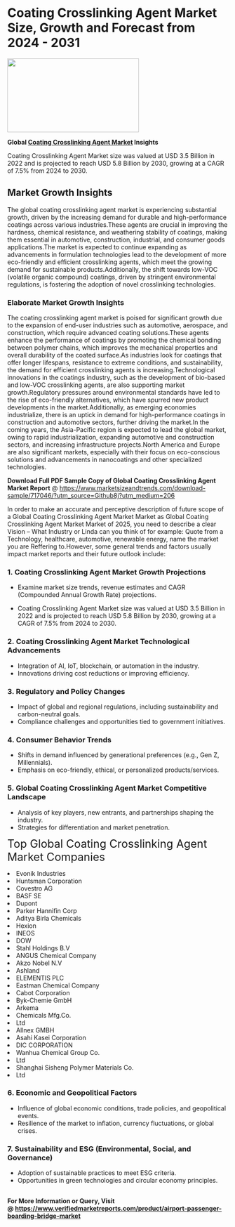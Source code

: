 <H1>Coating Crosslinking Agent Market Size, Growth and Forecast from 2024 - 2031</H1><img class="aligncenter size-medium wp-image-584254" src="https://thirdeyenews.in/wp-content/uploads/2024/09/Global-Market-Research-300x168.jpeg" alt="" width="300" height="168" /><p><strong>Global&nbsp;<a href="https://www.marketsizeandtrends.com/download-sample/717046/?utm_source=Github8j?utm_medium=206">Coating Crosslinking Agent Market</a> Insights</strong></p><p>Coating Crosslinking Agent Market size was valued at USD 3.5 Billion in 2022 and is projected to reach USD 5.8 Billion by 2030, growing at a CAGR of 7.5% from 2024 to 2030.</p><p><h2>Market Growth Insights</h2> The global coating crosslinking agent market is experiencing substantial growth, driven by the increasing demand for durable and high-performance coatings across various industries.These agents are crucial in improving the hardness, chemical resistance, and weathering stability of coatings, making them essential in automotive, construction, industrial, and consumer goods applications.The market is expected to continue expanding as advancements in formulation technologies lead to the development of more eco-friendly and efficient crosslinking agents, which meet the growing demand for sustainable products.Additionally, the shift towards low-VOC (volatile organic compound) coatings, driven by stringent environmental regulations, is fostering the adoption of novel crosslinking technologies. <h3>Elaborate Market Growth Insights</h3> The coating crosslinking agent market is poised for significant growth due to the expansion of end-user industries such as automotive, aerospace, and construction, which require advanced coating solutions.These agents enhance the performance of coatings by promoting the chemical bonding between polymer chains, which improves the mechanical properties and overall durability of the coated surface.As industries look for coatings that offer longer lifespans, resistance to extreme conditions, and sustainability, the demand for efficient crosslinking agents is increasing.Technological innovations in the coatings industry, such as the development of bio-based and low-VOC crosslinking agents, are also supporting market growth.Regulatory pressures around environmental standards have led to the rise of eco-friendly alternatives, which have spurred new product developments in the market.Additionally, as emerging economies industrialize, there is an uptick in demand for high-performance coatings in construction and automotive sectors, further driving the market.In the coming years, the Asia-Pacific region is expected to lead the global market, owing to rapid industrialization, expanding automotive and construction sectors, and increasing infrastructure projects.North America and Europe are also significant markets, especially with their focus on eco-conscious solutions and advancements in nanocoatings and other specialized technologies.</p><p><span class=""><strong>Download Full PDF Sample Copy of Global Coating Crosslinking Agent Market Report</strong> @ <a href="https://www.marketsizeandtrends.com/download-sample/717046/?utm_source=Github8j?utm_medium=206" target="_blank">https://www.marketsizeandtrends.com/download-sample/717046/?utm_source=Github8j?utm_medium=206</a></span></p><p>In order to make an accurate and perceptive description of future scope of a Global&nbsp;Coating Crosslinking Agent Market Market as Global&nbsp;Coating Crosslinking Agent Market Market of 2025, you need to describe a clear Vision &ndash; What Industry or Linda can you think of for example: Quote from a Technology, healthcare, automotive, renewable energy, name the market you are Reffering to.However, some general trends and factors usually impact market reports and their future outlook include:</p><h3>1.&nbsp;<strong>Coating Crosslinking Agent Market Growth Projections</strong></h3><ul><li>Examine market size trends, revenue estimates and CAGR (Compounded Annual Growth Rate) projections.</li><li><p>Coating Crosslinking Agent Market size was valued at USD 3.5 Billion in 2022 and is projected to reach USD 5.8 Billion by 2030, growing at a CAGR of 7.5% from 2024 to 2030.</p></li></ul><h3>2.&nbsp;<strong>Coating Crosslinking Agent Market Technological Advancements</strong></h3><ul><li>Integration of AI, IoT, blockchain, or automation in the industry.</li><li>Innovations driving cost reductions or improving efficiency.</li></ul><h3>3.&nbsp;<strong>Regulatory and Policy Changes</strong></h3><ul><li>Impact of global and regional regulations, including sustainability and carbon-neutral goals.</li><li>Compliance challenges and opportunities tied to government initiatives.</li></ul><h3>4.&nbsp;<strong>Consumer Behavior Trends</strong></h3><ul><li>Shifts in demand influenced by generational preferences (e.g., Gen Z, Millennials).</li><li>Emphasis on eco-friendly, ethical, or personalized products/services.</li></ul><h3>5.&nbsp;<strong>Global Coating Crosslinking Agent Market Competitive Landscape</strong></h3><ul><li>Analysis of key players, new entrants, and partnerships shaping the industry.</li><li>Strategies for differentiation and market penetration.</li></ul><p data-pm-slice="1 1 []"><span style="color: inherit; font-family: inherit; font-size: 25px;">Top Global Coating Crosslinking Agent Market Companies</span></p><div class="" data-test-id=""><p><li>Evonik Industries</li><li> Huntsman Corporation</li><li> Covestro AG</li><li> BASF SE</li><li> Dupont</li><li> Parker Hannifin Corp</li><li> Aditya Birla Chemicals</li><li> Hexion</li><li> INEOS</li><li> DOW</li><li> Stahl Holdings B.V</li><li> ANGUS Chemical Company</li><li> Akzo Nobel N.V</li><li> Ashland</li><li> ELEMENTIS PLC</li><li> Eastman Chemical Company</li><li> Cabot Corporation</li><li> Byk-Chemie GmbH</li><li> Arkema</li><li> Chemicals Mfg.Co.</li><li> Ltd</li><li> Allnex GMBH</li><li> Asahi Kasei Corporation</li><li> DIC CORPORATION</li><li> Wanhua Chemical Group Co.</li><li> Ltd</li><li> Shanghai Sisheng Polymer Materials Co.</li><li> Ltd</li></p></div><h3>6.&nbsp;<strong>Economic and Geopolitical Factors</strong></h3><ul><li>Influence of global economic conditions, trade policies, and geopolitical events.</li><li>Resilience of the market to inflation, currency fluctuations, or global crises.</li></ul><h3>7.&nbsp;<strong>Sustainability and ESG (Environmental, Social, and Governance)</strong></h3><ul><li>Adoption of sustainable practices to meet ESG criteria.</li><li>Opportunities in green technologies and circular economy principles.</li></ul><h2><strong style="font-size: 14px;">For More Information or Query, Visit @&nbsp;</strong><a style="background-color: #ffffff; font-size: 14px;" href="https://www.marketsizeandtrends.com/report/coating-crosslinking-agent-market/" target="_blank">https://www.verifiedmarketreports.com/product/airport-passenger-boarding-bridge-market</a></h2>